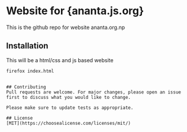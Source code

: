 # Website for {ananta.js.org}
This is the github repo for website ananta.org.np

## Installation

This will be a html/css and js based website

```bash
firefox index.html
```

```

## Contributing
Pull requests are welcome. For major changes, please open an issue first to discuss what you would like to change.

Please make sure to update tests as appropriate.

## License
[MIT](https://choosealicense.com/licenses/mit/)
